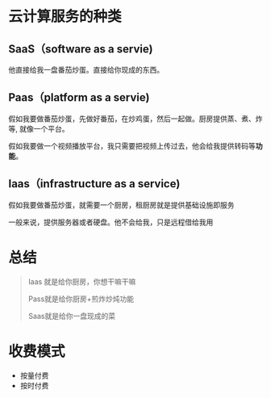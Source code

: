 # 云计算服务的种类

## SaaS（software as a servie)

他直接给我一盘番茄炒蛋。直接给你现成的东西。



## Paas（platform as a servie)

假如我要做番茄炒蛋，先做好番茄，在炒鸡蛋，然后一起做。厨房提供蒸、煮、炸等, 就像一个平台。

假如我要做一个视频播放平台，我只需要把视频上传过去，他会给我提供转码等**功能**。

## Iaas（infrastructure as a service)

假如我要做番茄炒蛋，就需要一个厨房，租厨房就是提供基础设施即服务

一般来说，提供服务器或者硬盘。他不会给我，只是远程借给我用

# 总结

> Iaas 就是给你厨房，你想干嘛干嘛
>
> Pass就是给你厨房+煎炸炒炖功能
>
> Saas就是给你一盘现成的菜

# 收费模式

+ 按量付费
+ 按时付费